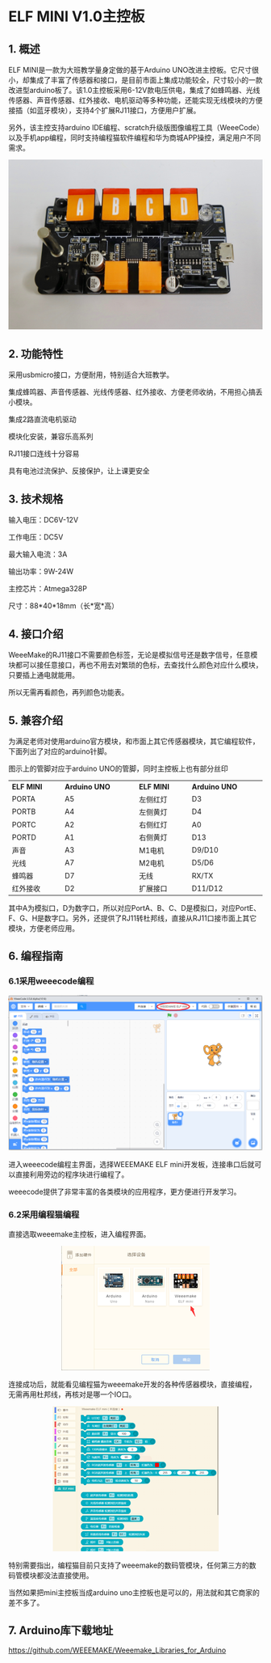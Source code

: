 # ELF MINI V1.0主控板

## 1. 概述

ELF MINI是一款为大班教学量身定做的基于Arduino
UNO改进主控板。它尺寸很小，却集成了丰富了传感器和接口，是目前市面上集成功能较全，尺寸较小的一款改进型arduino板了。该1.0主控板采用6-12V款电压供电，集成了如蜂鸣器、光线传感器、声音传感器、红外接收、电机驱动等多种功能，还能实现无线模块的方便接插（如蓝牙模块），支持4个扩展RJ11接口，方便用户扩展。

另外，该主控支持arduino
IDE编程、scratch升级版图像编程工具（WeeeCode）以及手机app编程，同时支持编程猫软件编程和华为商城APP操控，满足用户不同需求。

<div align=center>
<img src="docs\electronic_modules\main_control_board\elf_mini\elf_mini_v1.jpg">
</div>

## 2. 功能特性


采用usbmicro接口，方便耐用，特别适合大班教学。

集成蜂鸣器、声音传感器、光线传感器、红外接收、方便老师收纳，不用担心搞丢小模块。

集成2路直流电机驱动

模块化安装，兼容乐高系列

RJ11接口连线十分容易

具有电池过流保护、反接保护，让上课更安全

## 3. 技术规格

输入电压：DC6V-12V

工作电压：DC5V

最大输入电流：3A

输出功率：9W-24W

主控芯片：Atmega328P

尺寸：88\*40\*18mm（长\*宽\*高）

## 4. 接口介绍

WeeeMake的RJ11接口不需要颜色标签，无论是模拟信号还是数字信号，任意模块都可以接任意接口，再也不用去对繁琐的色标，去查找什么颜色对应什么模块，只要插上通电就能用。

所以无需再看颜色，再列颜色功能表。




## 5. 兼容介绍

为满足老师对使用arduino官方模块，和市面上其它传感器模块，其它编程软件，下面列出了对应的arduino针脚。


图示上的管脚对应于arduino UNO的管脚，同时主控板上也有部分丝印

<table class="imagetable" style="display: table; text-align: left;">
<tr>
    <th>ELF MINI</th><th> Arduino UNO</th><th>ELF MINI </th><th>Arduino UNO</th>
</tr>
<tr>
    <td>PORTA</td><td>A5</td><td>左侧红灯</td><td>D3</td>
</tr>
<tr>
    <td>PORTB</td><td>A4</td><td>左侧黄灯</td><td>D4</td>
</tr>
<tr>
    <td>PORTC</td><td>A2</td><td>右侧红灯</td><td>A0</td>
</tr>
<tr>
    <td>PORTD</td><td>A1</td><td>右侧黄灯</td><td>D13</td>
</tr>
<tr>
    <td>声音</td><td>A3</td><td>M1电机</td><td>D9/D10</td>
</tr>
<tr>
    <td>光线</td><td>A7</td><td>M2电机</td><td>D5/D6</td>
</tr>
<tr>
    <td>蜂鸣器</td><td>D7</td><td>无线</td><td>RX/TX</td>
</tr>
<tr>
    <td>红外接收</td><td>D2</td><td>扩展接口</td><td>D11/D12</td>
</tr>
</table>


其中A为模拟口，D为数字口，所以对应PortA、B、C、D是模拟口，对应PortE、F、G、H是数字口。另外，还提供了RJ11转杜邦线，直接从RJ11口接市面上其它模块，方便老师应用。

## 6. 编程指南

### 6.1采用weeecode编程

<div align=center>
<img src="docs\electronic_modules\main_control_board\elf_mini\20221020.png">
</div>

进入weeecode编程主界面，选择WEEEMAKE ELF mini开发板，连接串口后就可以直接利用旁边的程序块进行编程了。

weeecode提供了非常丰富的各类模块的应用程序，更方便进行开发学习。

### 6.2采用编程猫编程

直接选取weeemake主控板，进入编程界面。

<div align=center>
<img src="docs\electronic_modules\main_control_board\elf_mini\code_1.png">
</div>

连接成功后，就能看见编程猫为weeemake开发的各种传感器模块，直接编程，无需再用杜邦线，再核对是哪一个IO口。

<div align=center>
<img src="docs\electronic_modules\main_control_board\elf_mini\code_2.png">
</div>

特别需要指出，编程猫目前只支持了weeemake的数码管模块，任何第三方的数码管模块都没法直接使用。

当然如果把mini主控板当成arduino
uno主控板也是可以的，用法就和其它商家的差不多了。


## 7. Arduino库下载地址

<https://github.com/WEEEMAKE/Weeemake_Libraries_for_Arduino>